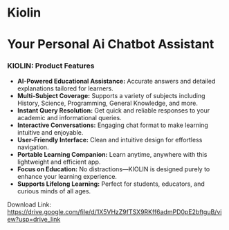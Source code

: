 # Kiolin
# Your Personal Ai Chatbot Assistant

### KIOLIN: Product Features  

- **AI-Powered Educational Assistance:** Accurate answers and detailed explanations tailored for learners.  
- **Multi-Subject Coverage:** Supports a variety of subjects including History, Science, Programming, General Knowledge, and more.  
- **Instant Query Resolution:** Get quick and reliable responses to your academic and informational queries.  
- **Interactive Conversations:** Engaging chat format to make learning intuitive and enjoyable.  
- **User-Friendly Interface:** Clean and intuitive design for effortless navigation.  
- **Portable Learning Companion:** Learn anytime, anywhere with this lightweight and efficient app.  
- **Focus on Education:** No distractions—KIOLIN is designed purely to enhance your learning experience.  
- **Supports Lifelong Learning:** Perfect for students, educators, and curious minds of all ages.  


Download Link: https://drive.google.com/file/d/1X5VHzZ9fTSX9RKff6admPD0pE2bftguB/view?usp=drive_link
